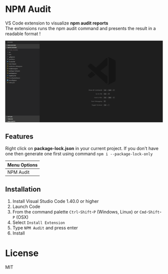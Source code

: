 # NPM Audit

VS Code extension to visualize **npm audit reports**  
The extensions runs the npm audit command and presents the result in a readable format !

![](images/demo.gif)

## Features

Right click on **package-lock.json** in your current project. If you don't have one then generate one first using command `npm i --package-lock-only`

Menu Options  |
---           | 
NPM Audit|

## Installation

1. Install Visual Studio Code 1.40.0 or higher
2. Launch Code
3. From the command palette `Ctrl`-`Shift`-`P` (Windows, Linux) or `Cmd`-`Shift`-`P` (OSX)
4. Select `Install Extension`
5. Type `NPM Audit` and press enter
6. Install

# License

MIT
